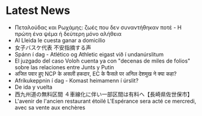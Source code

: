 # Latest News
-  Πεταλούδας και Ρωχάμης: ζωές που δεν συναντήθηκαν ποτέ - Η πρώτη ένα ψέμα ή δεύτερη μόνο αλήθεια
-  Al Lleida le cuesta ganar a domicilio
-  女子バスケ代表 不安指摘する声
-  Spánn í dag - Atlético og Athletic eigast við í undanúrslitum
-  El juzgado del caso Voloh cuenta ya con "decenas de miles de folios" sobre las relaciones entre Junts y Putin
-  अजित पवार हुए NCP के असली हकदार, EC के फैसले पर अनिल देशमुख ने क्या कहा?
-  Afríkukeppnin í dag - Komast heimamenn í úrslit?
-  De ida y vuelta
-  西九州道の無料区間 ４車線化に伴い一部区間は有料へ【長崎県佐世保市】
-  L'avenir de l'ancien restaurant étoilé L'Espérance sera acté ce mercredi, avec sa vente aux enchères
